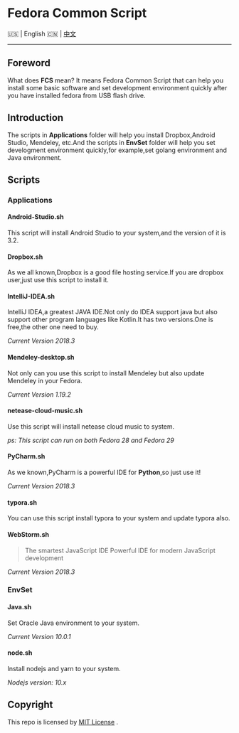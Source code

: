 # Fedora Common Script

:us: | English :cn: | [中文](https://github.com/NUAA-FUG/FCS/blob/master/README_zh.md)
***

## Foreword

What does **FCS** mean? It means Fedora Common Script  that can help you install some basic software and set development environment  quickly after you have installed fedora from USB flash drive.

## Introduction

The scripts in **Applications** folder will help you install Dropbox,Android Studio, Mendeley, etc.And the scripts in **EnvSet** folder will help you set develogment environment quickly,for example,set golang environment and Java environment.

## Scripts

### Applications

#### Android-Studio.sh

This script will install Android Studio to your system,and the version of it is 3.2.

#### Dropbox.sh

As we all known,Dropbox is a good file hosting service.If you are dropbox user,just use this script to install it.

#### IntelliJ-IDEA.sh

IntelliJ IDEA,a greatest JAVA IDE.Not only do IDEA support java but also support other program languages like Kotlin.It has two versions.One is free,the other one need to buy.

*Current Version 2018.3*

#### Mendeley-desktop.sh

Not only can you use this script to install Mendeley but also update Mendeley in your Fedora.

*Current Version 1.19.2*

#### netease-cloud-music.sh

Use this script will install netease cloud music to system.

*ps: This script can run on both Fedora 28 and Fedora 29*

#### PyCharm.sh

As we known,PyCharm is a powerful IDE for **Python**,so just use it!

*Current  Version 2018.3*

#### typora.sh

You can use this script install typora to your system and update typora also.

#### WebStorm.sh

>The smartest JavaScript IDE
>Powerful IDE for modern JavaScript development

*Current Version 2018.3*

### EnvSet

#### Java.sh

Set Oracle Java environment to your system.

*Current Version 10.0.1*

#### node.sh

Install nodejs and yarn to your system.

*Nodejs version: 10.x*

## Copyright

This repo is licensed by  [MIT License](https://github.com/NUAA-FUG/FCS/blob/master/LICENSE) .

